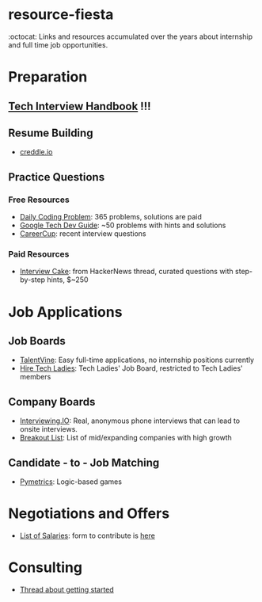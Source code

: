 # resource-fiesta
:octocat: Links and resources accumulated over the years about internship and full time job opportunities. 

# Preparation

## [Tech Interview Handbook](https://github.com/yangshun/tech-interview-handbook) !!!
## Resume Building

- [creddle.io](http://creddle.io/)

## Practice Questions

### Free Resources
- [Daily Coding Problem](https://www.dailycodingproblem.com): 365 problems, solutions are paid
- [Google Tech Dev Guide](https://techdevguide.withgoogle.com/): ~50 problems with hints and solutions
- [CareerCup](https://www.careercup.com/): recent interview questions

### Paid Resources
- [Interview Cake](https://www.interviewcake.com/): from HackerNews thread, curated questions with step-by-step hints, $~250



# Job Applications

## Job Boards
- [TalentVine](https://www.talentvine.io/?ref=dailycodingproblem): Easy full-time applications, no internship positions currently
- [Hire Tech Ladies](https://www.hiretechladies.com/jobs): Tech Ladies' Job Board, restricted to Tech Ladies' members

## Company Boards
- [Interviewing.IO](https://interviewing.io/): Real, anonymous phone interviews that can lead to onsite interviews.
- [Breakout List](https://breakoutlist.com/): List of mid/expanding companies with high growth

## Candidate - to - Job Matching
- [Pymetrics](https://www.pymetrics.com/employers/): Logic-based games

# Negotiations and Offers
- [List of Salaries](https://docs.google.com/spreadsheets/d/1Km9bsx0SWPDiOPMYvremSDujyS5sF0ZQvbxr5S52wSA/edit#gid=1649958221): form to contribute is [here](https://goo.gl/forms/iJAdQfrswCN5nrWI3)

# Consulting
- [Thread about getting started](https://news.ycombinator.com/item?id=19455224)

